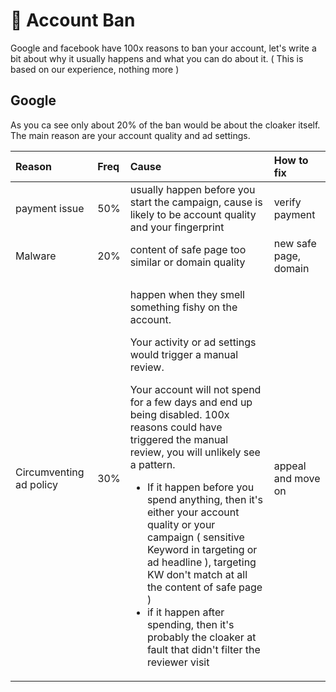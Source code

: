 # 🔨 Account Ban

Google and facebook have 100x reasons to ban your account, let's write a bit about why it usually happens and what you can do about it. \( This is based on our experience, nothing more \) 

## Google

As you ca see only about 20% of the ban would be about the cloaker itself. The main reason are your account quality and ad settings.

<table>
  <thead>
    <tr>
      <th style="text-align:left">Reason</th>
      <th style="text-align:left">Freq</th>
      <th style="text-align:left">Cause</th>
      <th style="text-align:left">How to fix</th>
    </tr>
  </thead>
  <tbody>
    <tr>
      <td style="text-align:left">payment issue</td>
      <td style="text-align:left">50%</td>
      <td style="text-align:left">usually happen before you start the campaign, cause is likely to be account
        quality and your fingerprint</td>
      <td style="text-align:left">verify payment</td>
    </tr>
    <tr>
      <td style="text-align:left">Malware</td>
      <td style="text-align:left">20%</td>
      <td style="text-align:left">content of safe page too similar or domain quality</td>
      <td style="text-align:left">new safe page, domain</td>
    </tr>
    <tr>
      <td style="text-align:left">Circumventing ad policy</td>
      <td style="text-align:left">30%</td>
      <td style="text-align:left">
        <p>happen when they smell something fishy on the account.</p>
        <p>Your activity or ad settings would trigger a manual review.</p>
        <p>Your account will not spend for a few days and end up being disabled.
          100x reasons could have triggered the manual review, you will unlikely
          see a pattern.</p>
        <ul>
          <li>If it happen before you spend anything, then it&apos;s either your account
            quality or your campaign ( sensitive Keyword in targeting or ad headline
            ), targeting KW don&apos;t match at all the content of safe page )</li>
          <li>if it happen after spending, then it&apos;s probably the cloaker at fault
            that didn&apos;t filter the reviewer visit</li>
        </ul>
        <p></p>
      </td>
      <td style="text-align:left">appeal and move on</td>
    </tr>
  </tbody>
</table>

